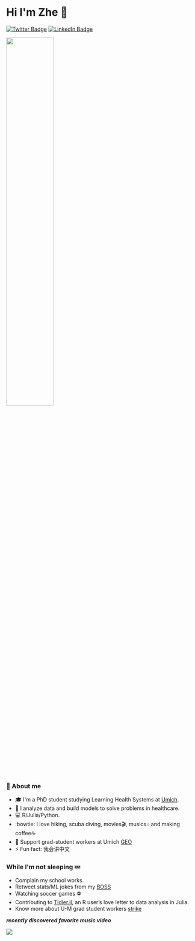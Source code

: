 # Hi I'm Zhe 👋

[![Twitter Badge](https://img.shields.io/twitter/follow/zzhaozhe?style=social)](https://twitter.com/zzhaozhe)
[![LinkedIn Badge](https://img.shields.io/badge/LinkedIn-Zhe%20Zhao-blue)](www.linkedin.com/in/zhe-zhao-67088910b)

<picture>
    <source media="(prefers-color-scheme: radical)" srcset="https://github-readme-stats.vercel.app/api?username=zzhaozheUM&show_icons=true&theme=radical">
    <img align="top" width="50%" src="https://github-readme-stats.vercel.app/api?username=zzhaozheUM&show_icons=true&theme=radical">
</picture>

### :page_facing_up: About me 

- :mortar_board: I'm a PhD student studying Learning Health Systems at [Umich](https://medicine.umich.edu/dept/learning-health-sciences). 
- :hospital: I analyze data and build models to solve problems in healthcare.
- :computer: R/Julia/Python.
- :bowtie: I love hiking, scuba diving, movies:clapper:, musics:notes: and making coffee:coffee:
- :muscle: Support grad-student workers at Umich [GEO](https://www.geo3550.org/)
- ⚡ Fun fact: 我会讲中文

### While I'm not sleeping :zzz:

- Complain my school works.
- Retweet stats/ML jokes from my [BOSS](https://medicine.umich.edu/dept/lhs/karandeep-singh-md-mmsc) 
- Watching soccer games :soccer:
- Contributing to [Tidier.jl](https://github.com/kdpsingh/Tidier.jl), an R user’s love letter to data analysis in Julia.
- Know more about U-M grad student workers [strike](https://www.geo3550.org/category/geo-news/)

**_recently discovered favorite music video_**

[![](https://img.youtube.com/vi/U-bXx_4Nwx8/hqdefault.jpg)](https://youtu.be/U-bXx_4Nwx8)


<!--
**zzhaozheUM/zzhaozheUM** is a ✨ _special_ ✨ repository because its `README.md` (this file) appears on your GitHub profile.

Here are some ideas to get you started:

- 🔭 I’m currently working on ...
- 🌱 I’m currently learning ...
- 👯 I’m looking to collaborate on ...
- 🤔 I’m looking for help with ...
- 💬 Ask me about ...
- 📫 How to reach me: ...
- 😄 Pronouns: ...
- ⚡ Fun fact: ...
-->
